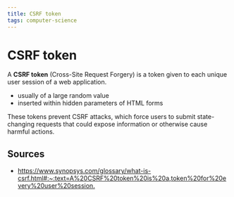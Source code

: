 ```yaml
---
title: CSRF token
tags: computer-science
---
```


# CSRF token

A **CSRF token** (Cross-Site Request Forgery) is a token given to each unique user session of a web application.

- usually of a large random value
- inserted within hidden parameters of HTML forms

These tokens prevent CSRF attacks, which force users to submit state-changing requests that could expose information or otherwise cause harmful actions.

## Sources

- <https://www.synopsys.com/glossary/what-is-csrf.html#:~:text=A%20CSRF%20token%20is%20a,token%20for%20every%20user%20session.>
